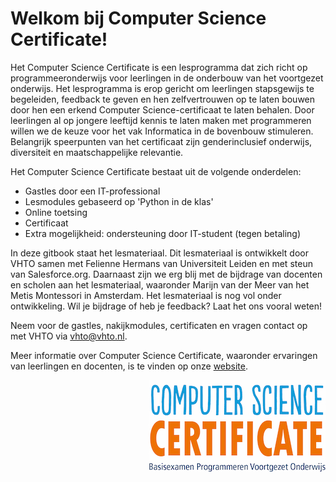 # Welkom bij Computer Science Certificate!

Het Computer Science Certificate is een lesprogramma dat zich richt op programmeeronderwijs voor leerlingen in de onderbouw van het voortgezet onderwijs. Het lesprogramma is erop gericht om leerlingen stapsgewijs te begeleiden, feedback te geven en hen zelfvertrouwen op te laten bouwen door hen een erkend Computer Science-certificaat te laten behalen. Door leerlingen al op jongere leeftijd kennis te laten maken met programmeren willen we de keuze voor het vak Informatica in de bovenbouw stimuleren. Belangrijk speerpunten van het certificaat zijn genderinclusief onderwijs, diversiteit en maatschappelijke relevantie.

Het Computer Science Certificate bestaat uit de volgende onderdelen:
* Gastles door een IT-professional
* Lesmodules gebaseerd op 'Python in de klas'
* Online toetsing 
* Certificaat
* Extra mogelijkheid: ondersteuning door IT-student (tegen betaling)

In deze gitbook staat het lesmateriaal. Dit lesmateriaal is ontwikkelt door VHTO samen met Felienne Hermans van Universiteit Leiden en met steun van Salesforce.org. Daarnaast zijn we erg blij met de bijdrage van docenten en scholen aan het lesmateriaal, waaronder Marijn van der Meer van het Metis Montessori in Amsterdam. Het lesmateriaal is nog vol onder ontwikkeling. Wil je bijdrage of heb je feedback? Laat het ons vooral weten!

Neem voor de gastles, nakijkmodules, certificaten en vragen contact op met VHTO via [vhto@vhto.nl](mailto:vhto@vhto.nl).

Meer informatie over Computer Science Certificate, waaronder ervaringen van leerlingen en docenten, is te vinden op onze [website](https://www.vhto.nl/projecten/computer-science-certificate/over-computer-science-certificate/). 

<img src="img/logoCSCert_10cm.jpg" align="right">
